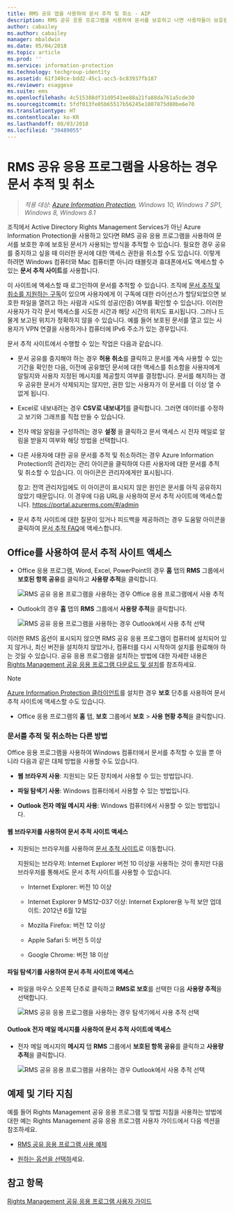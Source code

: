 ```yaml
---
title: RMS 공유 앱을 사용하여 문서 추적 및 취소 - AIP
description: RMS 공유 응용 프로그램을 사용하여 문서를 보호하고 나면 사용자들이 보호된 문서를 사용하는 방식을 추적할 수 있습니다. 필요한 경우 공유를 중지하고 싶을 때 이러한 문서에 대한 액세스 권한을 취소할 수도 있습니다.
author: cabailey
ms.author: cabailey
manager: mbaldwin
ms.date: 05/04/2018
ms.topic: article
ms.prod: ''
ms.service: information-protection
ms.technology: techgroup-identity
ms.assetid: 61f349ce-bdd2-45c1-acc5-bc83937fb187
ms.reviewer: esaggese
ms.suite: ems
ms.openlocfilehash: 4c515388df31d0541ee88a21fa88da761a5cde30
ms.sourcegitcommit: 5fdf013fe05b65517b56245e1807875d80be6e70
ms.translationtype: HT
ms.contentlocale: ko-KR
ms.lasthandoff: 08/03/2018
ms.locfileid: "39489055"
---
```

# <a name="track-and-revoke-your-documents-when-you-use-the-rms-sharing-application"></a>RMS 공유 응용 프로그램을 사용하는 경우 문서 추적 및 취소

>*적용 대상: [Azure Information Protection](https://azure.microsoft.com/pricing/details/information-protection), Windows 10, Windows 7 SP1, Windows 8, Windows 8.1*

조직에서 Active Directory Rights Management Services가 아닌 Azure Information Protection을 사용하고 있다면 RMS 공유 응용 프로그램을 사용하여 문서를 보호한 후에 보호된 문서가 사용되는 방식을 추적할 수 있습니다. 필요한 경우 공유를 중지하고 싶을 때 이러한 문서에 대한 액세스 권한을 취소할 수도 있습니다. 이렇게 하려면 Windows 컴퓨터와 Mac 컴퓨터뿐 아니라 태블릿과 휴대폰에서도 액세스할 수 있는 **문서 추적 사이트**를 사용합니다.

이 사이트에 액세스할 때 로그인하여 문서를 추적할 수 있습니다. 조직에 [문서 추적 및 취소를 지원하는 구독](https://www.microsoft.com/cloud-platform/azure-information-protection-features)이 있으며 사용자에게 이 구독에 대한 라이선스가 할당되었으면 보호한 파일을 열려고 하는 사람과 시도의 성공(인증) 여부를 확인할 수 있습니다. 이러한 사용자가 각각 문서 액세스를 시도한 시간과 해당 시간의 위치도 표시됩니다. 그러나 드물게 보고된 위치가 정확하지 않을 수 있습니다. 예를 들어 보호된 문서를 열고 있는 사용자가 VPN 연결을 사용하거나 컴퓨터에 IPv6 주소가 있는 경우입니다.

문서 추적 사이트에서 수행할 수 있는 작업은 다음과 같습니다.

- 문서 공유를 중지해야 하는 경우 **허용 취소**를 클릭하고 문서를 계속 사용할 수 있는 기간을 확인한 다음, 이전에 공유했던 문서에 대한 액세스를 취소함을 사용자에게 알릴지와 사용자 지정된 메시지를 제공할지 여부를 결정합니다. 문서를 해지하는 경우 공유한 문서가 삭제되지는 않지만, 권한 있는 사용자가 이 문서를 더 이상 열 수 없게 됩니다.

- Excel로 내보내려는 경우 **CSV로 내보내기**를 클릭합니다. 그러면 데이터를 수정하고 보기와 그래프를 직접 만들 수 있습니다.

- 전자 메일 알림을 구성하려는 경우 **설정** 을 클릭하고 문서 액세스 시 전자 메일로 알림을 받을지 여부와 해당 방법을 선택합니다.

- 다른 사용자에 대한 공유 문서를 추적 및 취소하려는 경우 Azure Information Protection의 관리자는 관리 아이콘을 클릭하여 다른 사용자에 대한 문서를 추적 및 취소할 수 있습니다. 이 아이콘은 관리자에게만 표시됩니다.
    
    참고: 전역 관리자임에도 이 아이콘이 표시되지 않은 원인은 문서를 아직 공유하지 않았기 때문입니다. 이 경우에 다음 URL을 사용하여 문서 추적 사이트에 액세스합니다. https://portal.azurerms.com/#/admin

- 문서 추적 사이트에 대한 질문이 있거나 피드백을 제공하려는 경우 도움말 아이콘을 클릭하여 [문서 추적 FAQ](http://go.microsoft.com/fwlink/?LinkId=523977)에 액세스합니다.

## <a name="using-office-to-access-the-document-tracking-site"></a>Office를 사용하여 문서 추적 사이트 액세스

- Office 응용 프로그램, Word, Excel, PowerPoint의 경우 **홈** 탭의 **RMS** 그룹에서 **보호된 항목 공유**를 클릭하고 **사용량 추적**을 클릭합니다.

    ![RMS 공유 응용 프로그램을 사용하는 경우 Office 응용 프로그램에서 사용 추적 ](../media/ADRMS_MSRMSApp_OfficeToolbarTrackUsage.png)

- Outlook의 경우 **홈** 탭의  **RMS** 그룹에서 **사용량 추적**을 클릭합니다.

    ![RMS 공유 응용 프로그램을 사용하는 경우 Outlook에서 사용 추적 선택 ](../media/ADRMS_MSRMSApp_OutlookTrackUsage.png)

이러한 RMS 옵션이 표시되지 않으면 RMS 공유 응용 프로그램이 컴퓨터에 설치되어 있지 않거나, 최신 버전을 설치하지 않았거나, 컴퓨터를 다시 시작하여 설치를 완료해야 하는 것일 수 있습니다. 공유 응용 프로그램을 설치하는 방법에 대한 자세한 내용은 [Rights Management 공유 응용 프로그램 다운로드 및 설치](install-sharing-app.md)를 참조하세요.

> [!NOTE] 
> [Azure Information Protection 클라이언트](info-protect-client.md)를 설치한 경우 **보호** 단추를 사용하여 문서 추적 사이트에 액세스할 수도 있습니다. 
> 
> - Office 응용 프로그램의 **홈** 탭, **보호** 그룹에서 **보호** > **사용 현황 추적**을 클릭합니다. 

### <a name="other-ways-to-track-and-revoke-your-documents"></a>문서를 추적 및 취소하는 다른 방법
Office 응용 프로그램을 사용하여 Windows 컴퓨터에서 문서를 추적할 수 있을 뿐 아니라 다음과 같은 대체 방법을 사용할 수도 있습니다.

-   **웹 브라우저 사용**: 지원되는 모든 장치에서 사용할 수 있는 방법입니다.

-   **파일 탐색기 사용**: Windows 컴퓨터에서 사용할 수 있는 방법입니다.

-   **Outlook 전자 메일 메시지 사용**: Windows 컴퓨터에서 사용할 수 있는 방법입니다.

#### <a name="using-a-web-browser-to-access-the-doc-tracking-site"></a>웹 브라우저를 사용하여 문서 추적 사이트 액세스

- 지원되는 브라우저를 사용하여 [문서 추적 사이트](http://go.microsoft.com/fwlink/?LinkId=529562)로 이동합니다.

    지원되는 브라우저: Internet Explorer 버전 10 이상을 사용하는 것이 좋지만 다음 브라우저를 통해서도 문서 추적 사이트를 사용할 수 있습니다.

    -   Internet Explorer: 버전 10 이상

    -   Internet Explorer 9 MS12-037 이상: Internet Explorer용 누적 보안 업데이트: 2012년 6월 12일

    -   Mozilla Firefox: 버전 12 이상

    -   Apple Safari 5: 버전 5 이상

    -   Google Chrome: 버전 18 이상

#### <a name="using-file-explorer-to-access-the-doc-tracking-site"></a>파일 탐색기를 사용하여 문서 추적 사이트에 액세스

- 파일을 마우스 오른쪽 단추로 클릭하고 **RMS로 보호**를 선택한 다음 **사용량 추적**을 선택합니다.

    ![RMS 공유 응용 프로그램을 사용하는 경우 탐색기에서 사용 추적 선택](../media/ADRMS_MSRMSApp_ExplorerTrackUsage.png)

#### <a name="using-an-outlook-email-message-to-access-the-doc-tracking-site"></a>Outlook 전자 메일 메시지를 사용하여 문서 추적 사이트에 액세스

- 전자 메일 메시지의 **메시지** 탭  **RMS** 그룹에서 **보호된 항목 공유**를 클릭하고 **사용량 추적**을 클릭합니다.

    ![RMS 공유 응용 프로그램을 사용하는 경우 Outlook에서 사용 추적 선택](../media/ADRMS_MSRMSApp_OutlookMessageTrackUsage.png)

## <a name="examples-and-other-instructions"></a>예제 및 기타 지침
예를 들어 Rights Management 공유 응용 프로그램 및 방법 지침을 사용하는 방법에 대한 예는 Rights Management 공유 응용 프로그램 사용자 가이드에서 다음 섹션을 참조하세요.

-   [RMS 공유 응용 프로그램 사용 예제](sharing-app-user-guide.md#examples-for-using-the-rms-sharing-application)

-   [원하는 옵션을 선택하](sharing-app-user-guide.md#what-do-you-want-to-do)세요.

## <a name="see-also"></a>참고 항목
[Rights Management 공유 응용 프로그램 사용자 가이드](sharing-app-user-guide.md)

